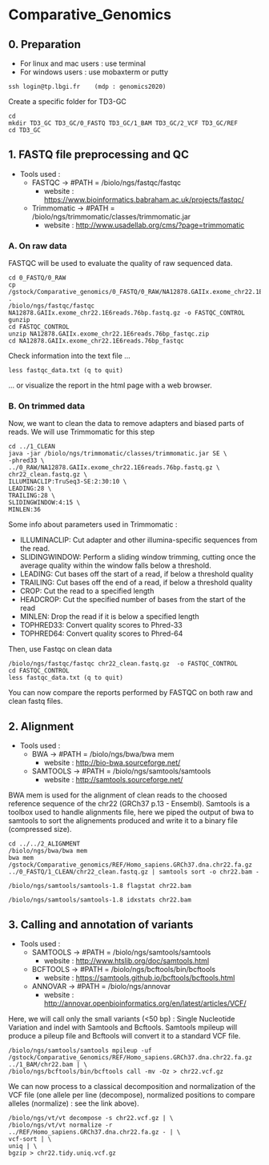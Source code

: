 # Comparative_Genomics

## 0. Preparation

* For linux and mac users : use terminal
* For windows users : use mobaxterm or putty
```
ssh login@tp.lbgi.fr	(mdp : genomics2020)
```

Create a specific folder for TD3-GC
```
cd
mkdir TD3_GC TD3_GC/0_FASTQ TD3_GC/1_BAM TD3_GC/2_VCF TD3_GC/REF
cd TD3_GC
```

## 1. FASTQ file preprocessing and QC

* Tools used : 
	* FASTQC -> #PATH = /biolo/ngs/fastqc/fastqc
		* website : https://www.bioinformatics.babraham.ac.uk/projects/fastqc/
	* Trimmomatic -> #PATH = /biolo/ngs/trimmomatic/classes/trimmomatic.jar
		* website : http://www.usadellab.org/cms/?page=trimmomatic

### A. On raw data

FASTQC will be used to evaluate the quality of raw sequenced data.

```
cd 0_FASTQ/0_RAW
cp /gstock/Comparative_genomics/0_FASTQ/0_RAW/NA12878.GAIIx.exome_chr22.1E6reads.76bp.fastq.gz .
/biolo/ngs/fastqc/fastqc NA12878.GAIIx.exome_chr22.1E6reads.76bp.fastq.gz -o FASTQC_CONTROL
gunzip 
cd FASTQC_CONTROL
unzip NA12878.GAIIx.exome_chr22.1E6reads.76bp_fastqc.zip
cd NA12878.GAIIx.exome_chr22.1E6reads.76bp_fastqc
```

Check information into the text file ...

```
less fastqc_data.txt (q to quit)
```

... or visualize the report in the html page with a web browser.

### B. On trimmed data

Now, we want to clean the data to remove adapters and biased parts of reads. We will use Trimmomatic for this step

```
cd ../1_CLEAN
java -jar /biolo/ngs/trimmomatic/classes/trimmomatic.jar SE \
-phred33 \
../0_RAW/NA12878.GAIIx.exome_chr22.1E6reads.76bp.fastq.gz \
chr22_clean.fastq.gz \
ILLUMINACLIP:TruSeq3-SE:2:30:10 \
LEADING:28 \
TRAILING:28 \
SLIDINGWINDOW:4:15 \
MINLEN:36
```

Some info about parameters used in Trimmomatic :

* ILLUMINACLIP: Cut adapter and other illumina-specific sequences from the read.
* SLIDINGWINDOW: Perform a sliding window trimming, cutting once the average quality within the window falls below a threshold.
* LEADING: Cut bases off the start of a read, if below a threshold quality
* TRAILING: Cut bases off the end of a read, if below a threshold quality
* CROP: Cut the read to a specified length
* HEADCROP: Cut the specified number of bases from the start of the read
* MINLEN: Drop the read if it is below a specified length
* TOPHRED33: Convert quality scores to Phred-33
* TOPHRED64: Convert quality scores to Phred-64

Then, use Fastqc on clean data
```
/biolo/ngs/fastqc/fastqc chr22_clean.fastq.gz  -o FASTQC_CONTROL
cd FASTQC_CONTROL
less fastqc_data.txt (q to quit)
```

You can now compare the reports performed by FASTQC on both raw and clean fastq files.

## 2. Alignment
* Tools used : 
	* BWA -> #PATH = /biolo/ngs/bwa/bwa mem
		* website : http://bio-bwa.sourceforge.net/
	* SAMTOOLS -> #PATH = /biolo/ngs/samtools/samtools
		* website : http://samtools.sourceforge.net/

BWA mem is used for the alignment of clean reads to the choosed reference sequence of the chr22 (GRCh37 p.13 - Ensembl). 
Samtools is a toolbox used to handle alignments file, here we piped the output of bwa to samtools to sort the alignements produced and write it to a binary file (compressed size).  
```
cd ../../2_ALIGNMENT
/biolo/ngs/bwa/bwa mem
bwa mem /gstock/Comparative_genomics/REF/Homo_sapiens.GRCh37.dna.chr22.fa.gz ../0_FASTQ/1_CLEAN/chr22_clean.fastq.gz | samtools sort -o chr22.bam -
```

```
/biolo/ngs/samtools/samtools-1.8 flagstat chr22.bam
```

```
/biolo/ngs/samtools/samtools-1.8 idxstats chr22.bam
```

## 3. Calling and annotation of variants
* Tools used : 
	* SAMTOOLS -> #PATH = /biolo/ngs/samtools/samtools
		* website : http://www.htslib.org/doc/samtools.html
	* BCFTOOLS -> #PATH = /biolo/ngs/bcftools/bin/bcftools
		* website : https://samtools.github.io/bcftools/bcftools.html
	* ANNOVAR -> #PATH = /biolo/ngs/annovar 
		* website : http://annovar.openbioinformatics.org/en/latest/articles/VCF/

Here, we will call only the small variants (<50 bp) : Single Nucleotide Variation and indel with Samtools and Bcftools.
Samtools mpileup will produce a pileup file and Bcftools will convert it to a standard VCF file.

```
/biolo/ngs/samtools/samtools mpileup -uf /gstock/Comparative_Genomics/REF/Homo_sapiens.GRCh37.dna.chr22.fa.gz  ../1_BAM/chr22.bam | \
/biolo/ngs/bcftools/bin/bcftools call -mv -Oz > chr22.vcf.gz
```

We can now process to a classical decomposition and normalization of the VCF file (one allele per line (decompose), normalized positions to compare alleles (normalize) : see the link above).

```
/biolo/ngs/vt/vt decompose -s chr22.vcf.gz | \
/biolo/ngs/vt/vt normalize -r ../REF/Homo_sapiens.GRCh37.dna.chr22.fa.gz - | \
vcf-sort | \
uniq | \
bgzip > chr22.tidy.uniq.vcf.gz
```

























